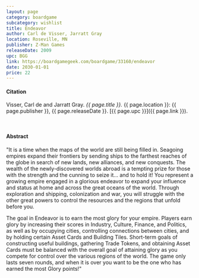 ```yaml
---
layout: page
category: boardgame
subcategory: wishlist
title: Endeavor
author: Carl de Visser, Jarratt Gray
location: Roseville, MN
publisher: Z-Man Games
releaseDate: 2009
upc: BGG
link: https://boardgamegeek.com/boardgame/33160/endeavor
date: 2030-01-01
price: 22
---
```


#### Citation

Visser, Carl de and Jarratt Gray. *{{ page.title }}.* {{ page.location }}: {{ page.publisher }}, {{ page.releaseDate }}. [{{ page.upc }}]({{ page.link }}).

<br>


#### Abstract

"It is a time when the maps of the world are still being filled in. Seagoing empires expand their frontiers by sending ships to the farthest reaches of the globe in search of new lands, new alliances, and new conquests. The wealth of the newly-discovered worlds abroad is a tempting prize for those with the strength and the cunning to seize it... and to hold it!
You represent a growing empire engaged in a glorious endeavor to expand your
influence and status at home and across the great oceans of the world. Through exploration and shipping, colonization and war, you will struggle with the other great powers to control the resources and the regions that unfold before you.

The goal in Endeavor is to earn the most glory for your empire. Players earn glory by increasing their scores in Industry, Culture, Finance, and Politics, as well as by occupying cities, controlling connections between cities, and by holding certain Asset Cards and Building Tiles. Short-term goals of constructing useful buildings, gathering Trade Tokens, and obtaining Asset Cards must be balanced with the overall goal of attaining glory as you compete for control over the various regions of the world. The game only lasts seven rounds, and when it is over you want to be the one who has earned the most Glory points!"
